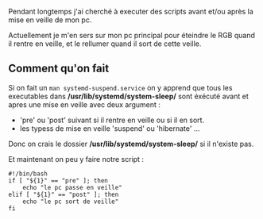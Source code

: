 Pendant longtemps j'ai cherché à executer des scripts avant et/ou après la mise en veille de mon pc. 

Actuellement je m'en sers sur mon pc principal pour éteindre le RGB quand il rentre en veille, et le rellumer quand il sort de cette veille. 

## Comment qu'on fait

Si on fait un `man systemd-suspend.service` on y apprend que tous les executables dans __/usr/lib/systemd/system-sleep/__ sont éxécuté avant et apres une mise en veille avec deux argument :  

- 'pre' ou 'post' suivant si il rentre en veille ou si il en sort. 
- les typess de mise en veille 'suspend' ou 'hibernate' ...

Donc on crais le dossier __/usr/lib/systemd/system-sleep/__ si il n'existe pas. 

Et maintenant on peu y faire notre script : 

~~~shell
#!/bin/bash
if [ "${1}" == "pre" ]; then
	echo "le pc passe en veille"
elif [ "${1}" == "post" ]; then
	echo "le pc sort de veille"
fi
~~~


